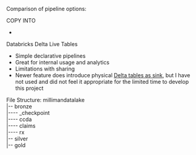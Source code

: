 Comparison of pipeline options:

COPY INTO

- 

Databricks Delta Live Tables
- Simple declarative pipelines
- Great for internal usage and analytics
- Limitations with sharing
- Newer feature does introduce physical [Delta tables as sink](https://www.databricks.com/blog/introducing-dlt-sink-api-write-pipelines-kafka-and-external-delta-tables), but I have not used and did not feel it appropriate for the limited time to develop this project



File Structure:
millimandatalake <br />
|-- bronze <br />
|---- _checkpoint <br />
|---- ccda <br />
|---- claims <br />
|---- rx <br />
|-- silver <br />
|-- gold